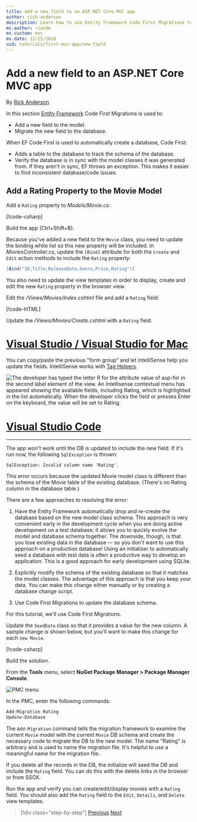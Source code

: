 ```yaml
---
title: Add a new field to an ASP.NET Core MVC app
author: rick-anderson
description: Learn how to use Entity Framework Code First Migrations to add a new field to a model and migrate that change to a database.
ms.author: riande
ms.custom: mvc
ms.date: 12/25/2018
uid: tutorials/first-mvc-app/new-field
---
```

# Add a new field to an ASP.NET Core MVC app

By [Rick Anderson](https://twitter.com/RickAndMSFT)

In this section [Entity Framework](/ef/core/get-started/aspnetcore/new-db) Code First Migrations is used to:

* Add a new field to the model.
* Migrate the new field to the database.

When EF Code First is used to automatically create a database, Code First:

* Adds a table to the database to  track the schema of the database.
* Verify the database is in sync with the model classes it was generated from. If they aren't in sync, EF throws an exception. This makes it easier to find inconsistent database/code issues.

## Add a Rating Property to the Movie Model

Add a `Rating` property to *Models/Movie.cs*:

[!code-csharp[](~/tutorials/first-mvc-app/start-mvc/sample/MvcMovie22/Models/MovieDateRating.cs?highlight=13&name=snippet)]

Build the app (Ctrl+Shift+B).

Because you've added a new field to the `Movie` class, you need to update the binding white list so this new property will be included. In *MoviesController.cs*, update the `[Bind]` attribute for both the `Create` and `Edit` action methods to include the `Rating` property:

```csharp
[Bind("ID,Title,ReleaseDate,Genre,Price,Rating")]
   ```

You also need to update the view templates in order to display, create and edit the new `Rating` property in the browser view.

Edit the */Views/Movies/Index.cshtml* file and add a `Rating` field:

[!code-HTML[](start-mvc/sample/MvcMovie/Views/Movies/IndexGenreRating.cshtml?highlight=17,39&range=24-64)]

Update the */Views/Movies/Create.cshtml* with a `Rating` field. 

<!-- VS -------------------------->
# [Visual Studio / Visual Studio for Mac](#tab/visual-studio+visual-studio-mac)

You can copy/paste the previous "form group" and let intelliSense help you update the fields. IntelliSense works with [Tag Helpers](xref:mvc/views/tag-helpers/intro).

![The developer has typed the letter R for the attribute value of asp-for in the second label element of the view. An Intellisense contextual menu has appeared showing the available fields, including Rating, which is highlighted in the list automatically. When the developer clicks the field or presses Enter on the keyboard, the value will be set to Rating.](new-field/_static/cr.png)

<!-- Code -------------------------->
# [Visual Studio Code](#tab/visual-studio-code)

---  
<!-- End of VS tabs -->

The app won't work until the DB is updated to include the new field. If it's run now, the following `SqlException` is thrown:

`SqlException: Invalid column name 'Rating'.`

This error occurs because the updated Movie model class is different than the schema of the Movie table of the existing database. (There's no Rating column in the database table.)

There are a few approaches to resolving the error:

1. Have the Entity Framework automatically drop and re-create the database based on the new model class schema. This approach is very convenient early in the development cycle when you are doing active development on a test database; it allows you to quickly evolve the model and database schema together. The downside, though, is that you lose existing data in the database — so you don't want to use this approach on a production database! Using an initializer to automatically seed a database with test data is often a productive way to develop an application. This is a good approach for early development using SQLite.

2. Explicitly modify the schema of the existing database so that it matches the model classes. The advantage of this approach is that you keep your data. You can make this change either manually or by creating a database change script.

3. Use Code First Migrations to update the database schema.

For this tutorial, we'll use Code First Migrations.

Update the `SeedData` class so that it provides a value for the new column. A sample change is shown below, but you'll want to make this change for each `new Movie`.

[!code-csharp[](start-mvc/sample/MvcMovie/Models/SeedDataRating.cs?name=snippet1&highlight=6)]

Build the solution.

From the **Tools** menu, select **NuGet Package Manager > Package Manager Console**.

  ![PMC menu](adding-model/_static/pmc.png)

In the PMC, enter the following commands:

```powershell
Add-Migration Rating
Update-Database
```

The `Add-Migration` command tells the migration framework to examine the current `Movie` model with the current `Movie` DB schema and create the necessary code to migrate the DB to the new model. The name "Rating" is arbitrary and is used to name the migration file. It's helpful to use a meaningful name for the migration file.

If you delete all the records in the DB, the initialize will seed the DB and include the `Rating` field. You can do this with the delete links in the browser or from SSOX.

Run the app and verify you can create/edit/display movies with a `Rating` field. You should also add the `Rating` field to the `Edit`, `Details`, and `Delete` view templates.

> [!div class="step-by-step"]
> [Previous](search.md)
> [Next](validation.md)  
